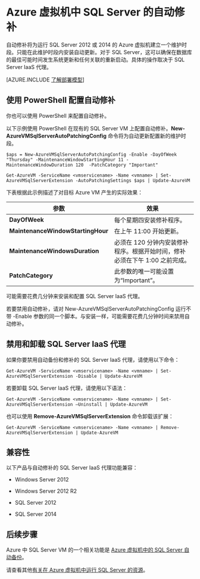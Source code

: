 <properties
	pageTitle="VM 中的 SQL Server 自动修补 | Azure"
	description="介绍 Azure 中运行的 SQL Server 虚拟机的自动修补功能。"
	services="virtual-machines"
	documentationCenter="na"
	authors="rothja"
	manager="jeffreyg"
	editor="monicar"
	tags="azure-resource-manager" />
<tags
	ms.service="virtual-machines"
	ms.date="02/03/2016"
	wacn.date="03/28/2016" />

# Azure 虚拟机中 SQL Server 的自动修补

自动修补将为运行 SQL Server 2012 或 2014 的 Azure 虚拟机建立一个维护时段。只能在此维护时段内安装自动更新。对于 SQL Server，这可以确保在数据库的最佳可能时间发生系统更新和任何关联的重新启动。具体的操作取决于 SQL Server IaaS 代理。

[AZURE.INCLUDE [了解部署模型](../includes/learn-about-deployment-models-classic-include.md)]

## 使用 PowerShell 配置自动修补

你也可以使用 PowerShell 来配置自动修补。

以下示例使用 PowerShell 在现有的 SQL Server VM 上配置自动修补。**New-AzureVMSqlServerAutoPatchingConfig** 命令将为自动更新配置新的维护时段。

    $aps = New-AzureVMSqlServerAutoPatchingConfig -Enable -DayOfWeek "Thursday" -MaintenanceWindowStartingHour 11 -MaintenanceWindowDuration 120  -PatchCategory "Important"

    Get-AzureVM -ServiceName <vmservicename> -Name <vmname> | Set-AzureVMSqlServerExtension -AutoPatchingSettings $aps | Update-AzureVM

下表根据此示例描述了对目标 Azure VM 产生的实际效果：

|参数|效果|
|---|---|
|**DayOfWeek**|每个星期四安装修补程序。|
|**MaintenanceWindowStartingHour**|在上午 11:00 开始更新。|
|**MaintenanceWindowsDuration**|必须在 120 分钟内安装修补程序。根据开始时间，修补必须在下午 1:00 之前完成。|
|**PatchCategory**|此参数的唯一可能设置为“Important”。|

可能需要花费几分钟来安装和配置 SQL Server IaaS 代理。

若要禁用自动修补，请对 New-AzureVMSqlServerAutoPatchingConfig 运行不带 -Enable 参数的同一个脚本。与安装一样，可能需要花费几分钟时间来禁用自动修补。

## 禁用和卸载 SQL Server IaaS 代理

如果你要禁用自动备份和修补的 SQL Server IaaS 代理，请使用以下命令：

    Get-AzureVM -ServiceName <vmservicename> -Name <vmname> | Set-AzureVMSqlServerExtension -Disable | Update-AzureVM

若要卸载 SQL Server IaaS 代理，请使用以下语法：

    Get-AzureVM -ServiceName <vmservicename> -Name <vmname> | Set-AzureVMSqlServerExtension –Uninstall | Update-AzureVM

也可以使用 **Remove-AzureVMSqlServerExtension** 命令卸载该扩展：

    Get-AzureVM -ServiceName <vmservicename> -Name <vmname> | Remove-AzureVMSqlServerExtension | Update-AzureVM

## 兼容性

以下产品与自动修补的 SQL Server IaaS 代理功能兼容：

- Windows Server 2012

- Windows Server 2012 R2

- SQL Server 2012

- SQL Server 2014

## 后续步骤

Azure 中 SQL Server VM 的一个相关功能是 [Azure 虚拟机中的 SQL Server 自动备份](/documentation/articles/virtual-machines-sql-server-automated-backup)。

请查看其他[有关在 Azure 虚拟机中运行 SQL Server 的资源](/documentation/articles/virtual-machines-sql-server-infrastructure-services)。

<!---HONumber=Mooncake_0104_2016-->